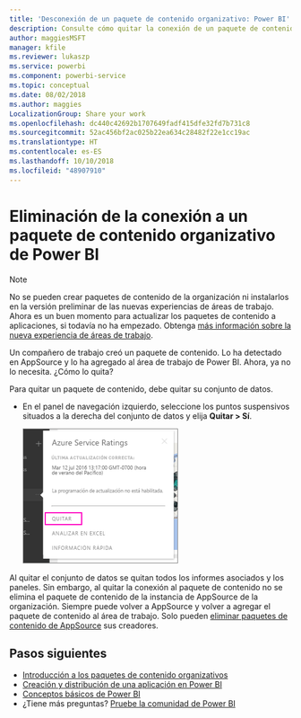 ```yaml
---
title: 'Desconexión de un paquete de contenido organizativo: Power BI'
description: Consulte cómo quitar la conexión de un paquete de contenido organizativo mediante la eliminación de su conjunto de datos en Power BI.
author: maggiesMSFT
manager: kfile
ms.reviewer: lukaszp
ms.service: powerbi
ms.component: powerbi-service
ms.topic: conceptual
ms.date: 08/02/2018
ms.author: maggies
LocalizationGroup: Share your work
ms.openlocfilehash: dc440c42692b1707649fadf415dfe32fd7b731c8
ms.sourcegitcommit: 52ac456bf2ac025b22ea634c28482f22e1cc19ac
ms.translationtype: HT
ms.contentlocale: es-ES
ms.lasthandoff: 10/10/2018
ms.locfileid: "48907910"
---
```

# <a name="remove-your-connection-to-a-power-bi-organizational-content-pack"></a>Eliminación de la conexión a un paquete de contenido organizativo de Power BI

> [!NOTE]
> No se pueden crear paquetes de contenido de la organización ni instalarlos en la versión preliminar de las nuevas experiencias de áreas de trabajo. Ahora es un buen momento para actualizar los paquetes de contenido a aplicaciones, si todavía no ha empezado. Obtenga [más información sobre la nueva experiencia de áreas de trabajo](service-create-the-new-workspaces.md).
> 

Un compañero de trabajo creó un paquete de contenido. Lo ha detectado en AppSource y lo ha agregado al área de trabajo de Power BI. Ahora, ya no lo necesita.  ¿Cómo lo quita?

Para quitar un paquete de contenido, debe quitar su conjunto de datos.  

* En el panel de navegación izquierdo, seleccione los puntos suspensivos situados a la derecha del conjunto de datos y elija **Quitar \> Sí**.  
  
  ![Eliminación del paquete de contenido](media/service-organizational-content-pack-disconnect/power-bi-remove-organizational-content-pack-dataset.png)

Al quitar el conjunto de datos se quitan todos los informes asociados y los paneles. Sin embargo, al quitar la conexión al paquete de contenido no se elimina el paquete de contenido de la instancia de AppSource de la organización.  Siempre puede volver a AppSource y volver a agregar el paquete de contenido al área de trabajo. Solo pueden [eliminar paquetes de contenido de AppSource](service-organizational-content-pack-manage-update-delete.md) sus creadores.

## <a name="next-steps"></a>Pasos siguientes
* [Introducción a los paquetes de contenido organizativos](service-organizational-content-pack-introduction.md) 
* [Creación y distribución de una aplicación en Power BI](service-create-distribute-apps.md) 
* [Conceptos básicos de Power BI](consumer/end-user-basic-concepts.md)  
* ¿Tiene más preguntas? [Pruebe la comunidad de Power BI](http://community.powerbi.com/)

